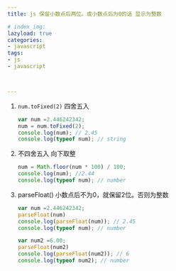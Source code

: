 ```yaml
---
title: js 保留小数点后两位。或小数点后为0的话 显示为整数

# index_img: 
lazyload: true
categories:
- javascript
tags:
- js
- javascript



---
```












1. `num.toFixed(2)`
	四舍五入
	```javascript
	var num =2.446242342;  
	num = num.toFixed(2); 
	console.log(num); // 2.45
	console.log(typeof num); // string
	```

2. 不四舍五入 向下取整
	
	```javascript
	num = Math.floor(num * 100) / 100;
	console.log(num); //2.44
	console.log(typeof num); // number
	```


3. parseFloat()
	小数点后不为0，就保留2位。否则为整数
	```javascript
	var num =2.446242342;  
	parseFloat(num)
	console.log(parseFloat(num)); // 2.45
	console.log(typeof num); // number

	var num2 =6.00;  
	parseFloat(num2)
	console.log(parseFloat(num2)); // 6
	console.log(typeof num2); // number
	```

